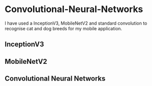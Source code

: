 # Convolutional-Neural-Networks

I have used a InceptionV3, MobileNetV2 and standard convolution to recognise cat and dog breeds for my mobile application.

## InceptionV3

## MobileNetV2

## Convolutional Neural Networks
